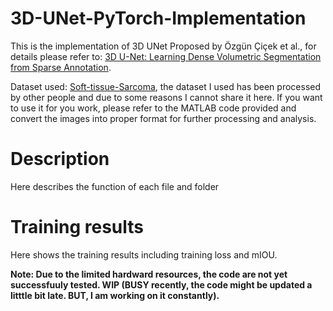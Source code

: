 # 3D-UNet-PyTorch-Implementation
This is the implementation of 3D UNet Proposed by Özgün Çiçek et al., for details please refer to: [3D U-Net: Learning Dense Volumetric Segmentation from Sparse Annotation](https://arxiv.org/abs/1606.06650).

Dataset used: [Soft-tissue-Sarcoma](https://wiki.cancerimagingarchive.net/display/Public/Soft-tissue-Sarcoma), the dataset I used has been processed by other people and due to some reasons I cannot share it here. If you want to use it for you work, please refer to the MATLAB code provided and convert the images into proper format for further processing and analysis.

# Description
Here describes the function of each file and folder

# Training results
Here shows the training results including training loss and mIOU.

**Note: Due to the limited hardward resources, the code are not yet successfuuly tested. WIP (BUSY recently, the code might be updated a litttle bit late. BUT, I am working on it constantly).**
